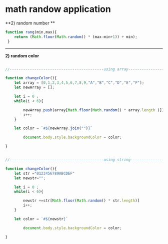 # math randow application 
**2) random number **
```javascript
function rang(min,max){
	return (Math.floor(Math.random() * (max-min+1)) + min);
 }
```

------------------------------------------------------------------------------------------------
**2) random color**
```javascript

//------------------------------------------using array-----------------------------------------------//

function changeColor(){
	let array = [0,1,2,3,4,5,6,7,8,9,"A","B","C","D","E","F"];
	let newArray = [];

	let i = 0 ;
	while(i < 6){

		newArray.push(array[Math.floor(Math.random() * array.length )]);
		i++;
	}

	let color = `#${newArray.join("")}`

		document.body.style.backgroundColor = color;

}


//------------------------------------------using string-----------------------------------------------//

function changeColor(){
	let str ="0123456789ABCDEF"
	let newstr="";

	let i = 0 ;
	while(i < 6){

		newstr +=str[Math.floor(Math.random() * str.length)] 
		i++;
	}

	let color = `#${newstr}`

		document.body.style.backgroundColor = color;

}


```
